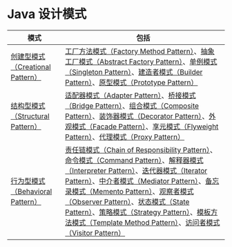 # Java 设计模式

| 模式 | 包括 |
| ---- | ---- |
| [创建型模式（Creational Pattern）](https://github.com/godcheese/java-desgin-pattern/blob/master/src/main/java/com/gioov/creational/README_zh_cn.md) | [工厂方法模式（Factory Method Pattern）](https://github.com/godcheese/java-desgin-pattern/blob/master/src/main/java/com/gioov/creational/factorymethod/README_zh_cn.md)、[抽象工厂模式（Abstract Factory Pattern）](https://github.com/godcheese/java-desgin-pattern/blob/master/src/main/java/com/gioov/creational/abstractfactory/README_zh_cn.md)、[单例模式（Singleton Pattern）](https://github.com/godcheese/java-desgin-pattern/blob/master/src/main/java/com/gioov/creational/singleton/README_zh_cn.md)、[建造者模式（Builder Pattern）](https://github.com/godcheese/java-desgin-pattern/blob/master/src/main/java/com/gioov/creational/builder/README_zh_cn.md)、[原型模式（Prototype Pattern）](https://github.com/godcheese/java-desgin-pattern/blob/master/src/main/java/com/gioov/creational/prototype/README_zh_cn.md) |
| [结构型模式（Structural Pattern）](https://github.com/godcheese/java-desgin-pattern/blob/master/src/main/java/com/gioov/structural/README_zh_cn.md) | [适配器模式（Adapter Pattern）](https://github.com/godcheese/java-desgin-pattern/blob/master/src/main/java/com/gioov/structural/adapter/README_zh_cn.md)、[桥接模式（Bridge Pattern）](https://github.com/godcheese/java-desgin-pattern/blob/master/src/main/java/com/gioov/structural/bridge/README_zh_cn.md)、[组合模式（Composite Pattern）](https://github.com/godcheese/java-desgin-pattern/blob/master/src/main/java/com/gioov/structural/composite/README_zh_cn.md)、[装饰器模式（Decorator Pattern）](https://github.com/godcheese/java-desgin-pattern/blob/master/src/main/java/com/gioov/structural/decorator/README_zh_cn.md)、[外观模式（Facade Pattern）](https://github.com/godcheese/java-desgin-pattern/blob/master/src/main/java/com/gioov/structural/facade/README_zh_cn.md)、[享元模式（Flyweight Pattern）](https://github.com/godcheese/java-desgin-pattern/blob/master/src/main/java/com/gioov/structural/flyweight/README_zh_cn.md)、[代理模式（Proxy Pattern）](https://github.com/godcheese/java-desgin-pattern/blob/master/src/main/java/com/gioov/structural/proxy/README_zh_cn.md) |
|  [行为型模式（Behavioral Pattern）](https://github.com/godcheese/java-desgin-pattern/blob/master/src/main/java/com/gioov/behavioral/README_zh_cn.md) | [责任链模式（Chain of Responsibility Pattern）](https://github.com/godcheese/java-desgin-pattern/blob/master/src/main/java/com/gioov/behavioral/chainorfresponsibility/README_zh_cn.md)、[命令模式（Command Pattern）](https://github.com/godcheese/java-desgin-pattern/blob/master/src/main/java/com/gioov/behavioral/command/README_zh_cn.md)、[解释器模式（Interpreter Pattern）](https://github.com/godcheese/java-desgin-pattern/blob/master/src/main/java/com/gioov/behavioral/interpreter/README_zh_cn.md)、[迭代器模式（Iterator Pattern）](https://github.com/godcheese/java-desgin-pattern/blob/master/src/main/java/com/gioov/behavioral/iterator/README_zh_cn.md)、[中介者模式（Mediator Pattern）](https://github.com/godcheese/java-desgin-pattern/blob/master/src/main/java/com/gioov/behavioral/mediator/README_zh_cn.md)、[备忘录模式（Memento Pattern）](https://github.com/godcheese/java-desgin-pattern/blob/master/src/main/java/com/gioov/behavioral/memento/README_zh_cn.md)、[观察者模式（Observer Pattern）](https://github.com/godcheese/java-desgin-pattern/blob/master/src/main/java/com/gioov/behavioral/observer/README_zh_cn.md)、[状态模式（State Pattern）](https://github.com/godcheese/java-desgin-pattern/blob/master/src/main/java/com/gioov/behavioral/state/README_zh_cn.md)、[策略模式（Strategy Pattern）](https://github.com/godcheese/java-desgin-pattern/blob/master/src/main/java/com/gioov/behavioral/strategy/README_zh_cn.md)、[模板方法模式（Template Method Pattern）](https://github.com/godcheese/java-desgin-pattern/blob/master/src/main/java/com/gioov/behavioral/templatemethod/README_zh_cn.md)、[访问者模式（Visitor Pattern）](https://github.com/godcheese/java-desgin-pattern/blob/master/src/main/java/com/gioov/behavioral/visitor/README_zh_cn.md) |